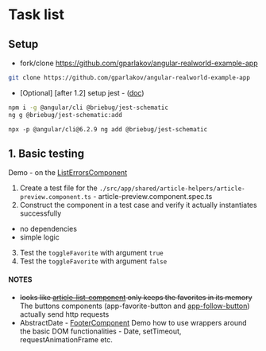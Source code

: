 # Task list

## Setup

- fork/clone https://github.com/gparlakov/angular-realworld-example-app
```bash
git clone https://github.com/gparlakov/angular-realworld-example-app
```

- [Optional] [after 1.2] setup jest - ([doc](https://github.com/briebug/jest-schematic#usage-))
```bash
npm i -g @angular/cli @briebug/jest-schematic
ng g @briebug/jest-schematic:add
```

`npx -p @angular/cli@6.2.9 ng add @briebug/jest-schematic`

## 1. Basic testing
Demo - on the [ListErrorsComponent](./src/app/shared/list-errors.component.ts)
 1. Create a test file for the `./src/app/shared/article-helpers/article-preview.component.ts` - article-preview.component.spec.ts
 2. Construct the component in a test case and verify it actually instantiates successfully
  - no dependencies
  - simple logic
 3. Test the `toggleFavorite` with argument `true`
 4. Test the `toggleFavorite` with argument `false`


#### NOTES
- ~~looks like [article-list-component](./src/app/shared/article-helpers/article-list.component.ts) only keeps the favorites in its memory~~ The buttons components (app-favorite-button and [app-follow-button](./src/app/shared/buttons/follow-button.component.ts#L23)) actually send http requests
- AbstractDate - [FooterComponent](./src/app/shared/layout/footer.component.ts) Demo how to use wrappers around the basic DOM functionalities - Date, setTimeout, requestAnimationFrame etc.
